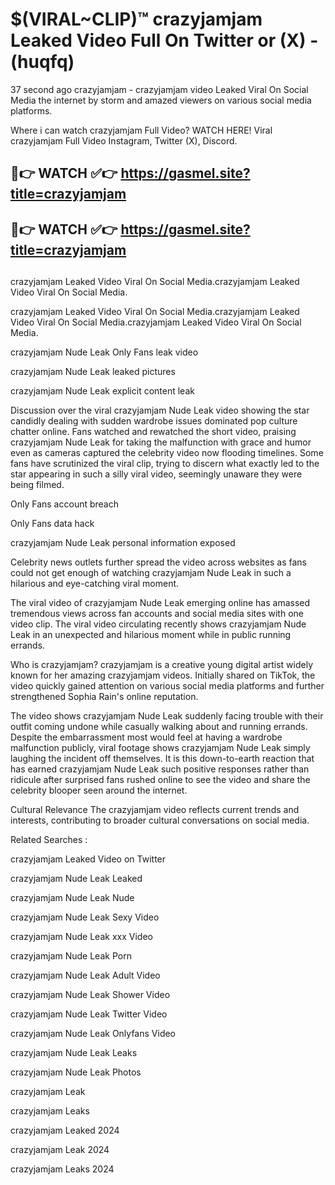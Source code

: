 # $(VIRAL~CLIP)™ crazyjamjam Leaked Video Full On Twitter or (X) -(huqfq)
37 second ago crazyjamjam - crazyjamjam video Leaked Viral On Social Media the internet by storm and amazed viewers on various social media platforms.

Where i can watch crazyjamjam Full Video? WATCH HERE! Viral crazyjamjam Full Video Instagram, Twitter (X), Discord.

## 🔴👉 WATCH ✅👉 https://gasmel.site?title=crazyjamjam
## 🔴👉 WATCH ✅👉 https://gasmel.site?title=crazyjamjam
##
crazyjamjam Leaked Video Viral On Social Media.crazyjamjam Leaked Video Viral On Social Media.

crazyjamjam Leaked Video Viral On Social Media.crazyjamjam Leaked Video Viral On Social Media.crazyjamjam Leaked Video Viral On Social Media.

crazyjamjam Nude Leak Only Fans leak video

crazyjamjam Nude Leak leaked pictures

crazyjamjam Nude Leak explicit content leak

Discussion over the viral crazyjamjam Nude Leak video showing the star candidly dealing with sudden wardrobe issues dominated pop culture chatter online. Fans watched and rewatched the short video, praising crazyjamjam Nude Leak for taking the malfunction with grace and humor even as cameras captured the celebrity video now flooding timelines. Some fans have scrutinized the viral clip, trying to discern what exactly led to the star appearing in such a silly viral video, seemingly unaware they were being filmed.


Only Fans account breach

Only Fans data hack

crazyjamjam Nude Leak personal information exposed

Celebrity news outlets further spread the video across websites as fans could not get enough of watching crazyjamjam Nude Leak in such a hilarious and eye-catching viral moment.


The viral video of crazyjamjam Nude Leak emerging online has amassed tremendous views across fan accounts and social media sites with one video clip. The viral video circulating recently shows crazyjamjam Nude Leak in an unexpected and hilarious moment while in public running errands.


Who is crazyjamjam? crazyjamjam is a creative young digital artist widely known for her amazing crazyjamjam videos. Initially shared on TikTok, the video quickly gained attention on various social media platforms and further strengthened Sophia Rain's online reputation.

The video shows crazyjamjam Nude Leak suddenly facing trouble with their outfit coming undone while casually walking about and running errands. Despite the embarrassment most would feel at having a wardrobe malfunction publicly, viral footage shows crazyjamjam Nude Leak simply laughing the incident off themselves. It is this down-to-earth reaction that has earned crazyjamjam Nude Leak such positive responses rather than ridicule after surprised fans rushed online to see the video and share the celebrity blooper seen around the internet.

Cultural Relevance The crazyjamjam video reflects current trends and interests, contributing to broader cultural conversations on social media.

Related Searches :

crazyjamjam Leaked Video on Twitter

crazyjamjam Nude Leak Leaked

crazyjamjam Nude Leak Nude

crazyjamjam Nude Leak Sexy Video

crazyjamjam Nude Leak xxx Video

crazyjamjam Nude Leak Porn

crazyjamjam Nude Leak Adult Video

crazyjamjam Nude Leak Shower Video

crazyjamjam Nude Leak Twitter Video

crazyjamjam Nude Leak Onlyfans Video

crazyjamjam Nude Leak Leaks

crazyjamjam Nude Leak Photos

crazyjamjam Leak

crazyjamjam Leaks

crazyjamjam Leaked 2024

crazyjamjam Leak 2024

crazyjamjam Leaks 2024
